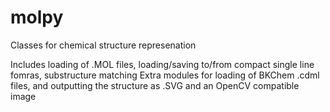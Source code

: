# molpy
Classes for chemical structure represenation

Includes loading of .MOL files, loading/saving to/from compact single line fomras, substructure matching
Extra modules for loading of BKChem .cdml files, and outputting the structure as .SVG and an OpenCV compatible image
